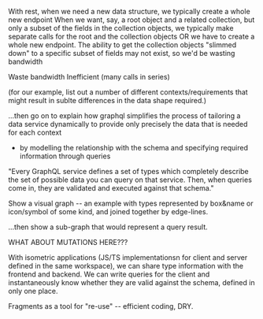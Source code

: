 
With rest, when we need a new data structure, we typically create a whole new endpoint
When we want, say, a root object and a related collection, but only a subset of the fields in the collection objects, we typically make separate calls for the root and the collection objects OR we have to create a whole new endpoint. The ability to get the collection objects "slimmed down" to a specific subset of fields may not exist, so we'd be wasting bandwidth

Waste bandwidth
Inefficient (many calls in series)

(for our example, list out a number of different contexts/requirements that might result in sublte differences in the data shape required.)

...then go on to explain how graphql simplifies the process of tailoring a data service dynamically to provide only precisely the data that is needed for each context
- by modelling the relationship with the schema and specifying required information through queries

"Every GraphQL service defines a set of types which completely describe the set of possible data you can query on that service. Then, when queries come in, they are validated and executed against that schema."

Show a visual graph -- an example with types represented by box&name or icon/symbol of some kind, and joined together by edge-lines.

...then show a sub-graph that would represent a query result.


WHAT ABOUT MUTATIONS HERE???


With isometric applications (JS/TS implementationsn for client and server defined in the same workspace), we can share type information with the frontend and backend. We can write queries for the client and instantaneously know whether they are valid against the schema, defined in only one place.




Fragments as a tool for "re-use" -- efficient coding, DRY.

